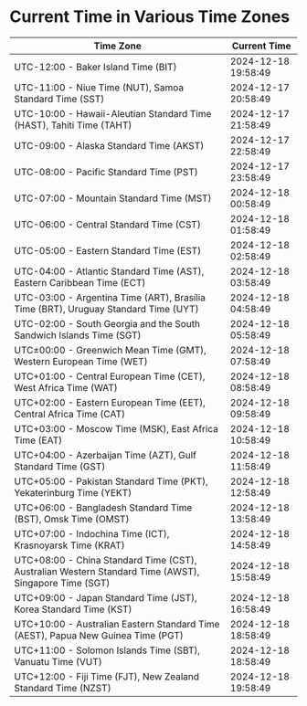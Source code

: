 # Current Time in Various Time Zones

| Time Zone | Current Time |
|-----------|--------------|
| UTC-12:00 - Baker Island Time (BIT) | 2024-12-18 19:58:49 |
| UTC-11:00 - Niue Time (NUT), Samoa Standard Time (SST) | 2024-12-17 20:58:49 |
| UTC-10:00 - Hawaii-Aleutian Standard Time (HAST), Tahiti Time (TAHT) | 2024-12-17 21:58:49 |
| UTC-09:00 - Alaska Standard Time (AKST) | 2024-12-17 22:58:49 |
| UTC-08:00 - Pacific Standard Time (PST) | 2024-12-17 23:58:49 |
| UTC-07:00 - Mountain Standard Time (MST) | 2024-12-18 00:58:49 |
| UTC-06:00 - Central Standard Time (CST) | 2024-12-18 01:58:49 |
| UTC-05:00 - Eastern Standard Time (EST) | 2024-12-18 02:58:49 |
| UTC-04:00 - Atlantic Standard Time (AST), Eastern Caribbean Time (ECT) | 2024-12-18 03:58:49 |
| UTC-03:00 - Argentina Time (ART), Brasília Time (BRT), Uruguay Standard Time (UYT) | 2024-12-18 04:58:49 |
| UTC-02:00 - South Georgia and the South Sandwich Islands Time (SGT) | 2024-12-18 05:58:49 |
| UTC±00:00 - Greenwich Mean Time (GMT), Western European Time (WET) | 2024-12-18 07:58:49 |
| UTC+01:00 - Central European Time (CET), West Africa Time (WAT) | 2024-12-18 08:58:49 |
| UTC+02:00 - Eastern European Time (EET), Central Africa Time (CAT) | 2024-12-18 09:58:49 |
| UTC+03:00 - Moscow Time (MSK), East Africa Time (EAT) | 2024-12-18 10:58:49 |
| UTC+04:00 - Azerbaijan Time (AZT), Gulf Standard Time (GST) | 2024-12-18 11:58:49 |
| UTC+05:00 - Pakistan Standard Time (PKT), Yekaterinburg Time (YEKT) | 2024-12-18 12:58:49 |
| UTC+06:00 - Bangladesh Standard Time (BST), Omsk Time (OMST) | 2024-12-18 13:58:49 |
| UTC+07:00 - Indochina Time (ICT), Krasnoyarsk Time (KRAT) | 2024-12-18 14:58:49 |
| UTC+08:00 - China Standard Time (CST), Australian Western Standard Time (AWST), Singapore Time (SGT) | 2024-12-18 15:58:49 |
| UTC+09:00 - Japan Standard Time (JST), Korea Standard Time (KST) | 2024-12-18 16:58:49 |
| UTC+10:00 - Australian Eastern Standard Time (AEST), Papua New Guinea Time (PGT) | 2024-12-18 18:58:49 |
| UTC+11:00 - Solomon Islands Time (SBT), Vanuatu Time (VUT) | 2024-12-18 18:58:49 |
| UTC+12:00 - Fiji Time (FJT), New Zealand Standard Time (NZST) | 2024-12-18 19:58:49 |
